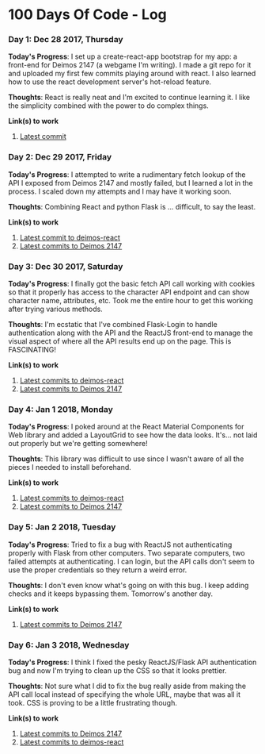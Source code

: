# 100 Days Of Code - Log

### Day 1: Dec 28 2017, Thursday

**Today's Progress**: I set up a create-react-app bootstrap for my app: a front-end for Deimos 2147 (a webgame I'm writing). I made a git repo for it and uploaded my first few commits playing around with react. I also learned how to use the react development server's hot-reload feature.

**Thoughts**: React is really neat and I'm excited to continue learning it. I like the simplicity combined with the power to do complex things.

**Link(s) to work**
1. [Latest commit](https://github.com/tigwyk/deimos-react/commit/0880de83c7b15d1f3ea3ba75b7097ae74279a02f)

### Day 2: Dec 29 2017, Friday

**Today's Progress**: I attempted to write a rudimentary fetch lookup of the API I exposed from Deimos 2147 and mostly failed, but I learned a lot in the process. I scaled down my attempts and I may have it working soon.

**Thoughts**: Combining React and python Flask is ... difficult, to say the least.

**Link(s) to work**
1. [Latest commit to deimos-react](https://github.com/tigwyk/deimos-react/commit/c03c603c31d6e8097b51f48a8386bdf816ef239b)
2. [Latest commits to Deimos 2147](https://github.com/tigwyk/spacerpg/commits?author=tigwyk&since=2017-12-29T08:00:00Z&until=2017-12-30T08:00:00Z)

### Day 3: Dec 30 2017, Saturday

**Today's Progress**: I finally got the basic fetch API call working with cookies so that it properly has access to the character API endpoint and can show character name, attributes, etc. Took me the entire hour to get this working after trying various methods.

**Thoughts**: I'm ecstatic that I've combined Flask-Login to handle authentication along with the API and the ReactJS front-end to manage the visual aspect of where all the API results end up on the page. This is FASCINATING!

**Link(s) to work**
1. [Latest commits to deimos-react](https://github.com/tigwyk/deimos-react/commits/master)
2. [Latest commits to Deimos 2147](https://github.com/tigwyk/spacerpg/commits/master)

### Day 4: Jan 1 2018, Monday

**Today's Progress**: I poked around at the React Material Components for Web library and added a LayoutGrid to see how the data looks. It's... not laid out properly but we're getting somewhere!

**Thoughts**: This library was difficult to use since I wasn't aware of all the pieces I needed to install beforehand.

**Link(s) to work**
1. [Latest commits to deimos-react](https://github.com/tigwyk/deimos-react/commits/master)
2. [Latest commits to Deimos 2147](https://github.com/tigwyk/spacerpg/commits/master)

### Day 5: Jan 2 2018, Tuesday

**Today's Progress**: Tried to fix a bug with ReactJS not authenticating properly with Flask from other computers. Two separate computers, two failed attempts at authenticating. I can login, but the API calls don't seem to use the proper credentials so they return a weird error.

**Thoughts**: I don't even know what's going on with this bug. I keep adding checks and it keeps bypassing them. Tomorrow's another day.

**Link(s) to work**
1. [Latest commits to Deimos 2147](https://github.com/tigwyk/spacerpg/commits/master)

### Day 6: Jan 3 2018, Wednesday

**Today's Progress**: I think I fixed the pesky ReactJS/Flask API authentication bug and now I'm trying to clean up the CSS so that it looks prettier. 

**Thoughts**: Not sure what I did to fix the bug really aside from making the API call local instead of specifying the whole URL, maybe that was all it took. CSS is proving to be a little frustrating though.

**Link(s) to work**
1. [Latest commits to Deimos 2147](https://github.com/tigwyk/spacerpg/commits/master)
2. [Latest commits to deimos-react](https://github.com/tigwyk/deimos-react/commits/master)
